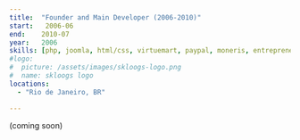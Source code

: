 ```yaml
---
title:  "Founder and Main Developer (2006-2010)"
start:   2006-06
end:    2010-07
year:   2006
skills: [php, joomla, html/css, virtuemart, paypal, moneris, entrepreneur]
#logo:
#  picture: /assets/images/skloogs-logo.png
#  name: skloogs logo
locations:
  - "Rio de Janeiro, BR"

---
```

(coming soon)